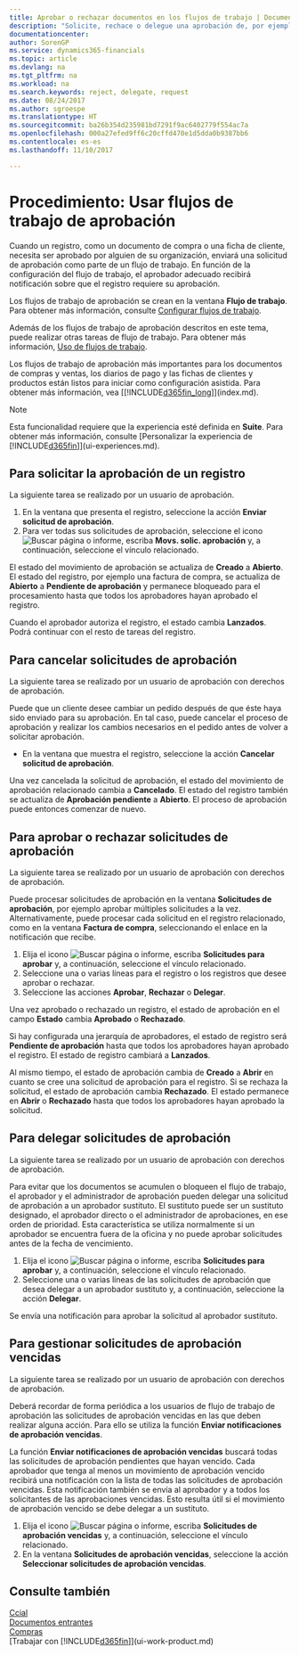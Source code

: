 ```yaml
---
title: Aprobar o rechazar documentos en los flujos de trabajo | Documentos de Microsoft
description: "Solicite, rechace o delegue una aprobación de, por ejemplo, una compra o venta, como parte de un flujo de trabajo."
documentationcenter: 
author: SorenGP
ms.service: dynamics365-financials
ms.topic: article
ms.devlang: na
ms.tgt_pltfrm: na
ms.workload: na
ms.search.keywords: reject, delegate, request
ms.date: 08/24/2017
ms.author: sgroespe
ms.translationtype: HT
ms.sourcegitcommit: ba26b354d235981bd7291f9ac6402779f554ac7a
ms.openlocfilehash: 000a27efed9ff6c20cffd470e1d5dda0b9387bb6
ms.contentlocale: es-es
ms.lasthandoff: 11/10/2017

---
```

# <a name="how-to-use-approval-workflows"></a>Procedimiento: Usar flujos de trabajo de aprobación
Cuando un registro, como un documento de compra o una ficha de cliente, necesita ser aprobado por alguien de su organización, enviará una solicitud de aprobación como parte de un flujo de trabajo. En función de la configuración del flujo de trabajo, el aprobador adecuado recibirá notificación sobre que el registro requiere su aprobación.

Los flujos de trabajo de aprobación se crean en la ventana **Flujo de trabajo**. Para obtener más información, consulte [Configurar flujos de trabajo](across-set-up-workflows.md).

Además de los flujos de trabajo de aprobación descritos en este tema, puede realizar otras tareas de flujo de trabajo. Para obtener más información, [Uso de flujos de trabajo](across-use-workflows.md).

Los flujos de trabajo de aprobación más importantes para los documentos de compras y ventas, los diarios de pago y las fichas de clientes y productos están listos para iniciar como configuración asistida. Para obtener más información, vea [[!INCLUDE[d365fin_long](includes/d365fin_long_md.md)]](index.md).

> [!NOTE]  
>   Esta funcionalidad requiere que la experiencia esté definida en **Suite**. Para obtener más información, consulte [Personalizar la experiencia de [!INCLUDE[d365fin](includes/d365fin_md.md)]](ui-experiences.md).

## <a name="to-request-approval-of-a-record"></a>Para solicitar la aprobación de un registro
La siguiente tarea se realizado por un usuario de aprobación.

1. En la ventana que presenta el registro, seleccione la acción **Enviar solicitud de aprobación**.
2. Para ver todas sus solicitudes de aprobación, seleccione el icono ![Buscar página o informe](media/ui-search/search_small.png "icono Buscar página o informe"), escriba **Movs. solic. aprobación** y, a continuación, seleccione el vínculo relacionado.  

El estado del movimiento de aprobación se actualiza de **Creado** a **Abierto**. El estado del registro, por ejemplo una factura de compra, se actualiza de **Abierto** a **Pendiente de aprobación** y permanece bloqueado para el procesamiento hasta que todos los aprobadores hayan aprobado el registro.

Cuando el aprobador autoriza el registro, el estado cambia **Lanzados**. Podrá continuar con el resto de tareas del registro.

## <a name="to-cancel-requests-for-approval"></a>Para cancelar solicitudes de aprobación
La siguiente tarea se realizado por un usuario de aprobación con derechos de aprobación.

Puede que un cliente desee cambiar un pedido después de que éste haya sido enviado para su aprobación. En tal caso, puede cancelar el proceso de aprobación y realizar los cambios necesarios en el pedido antes de volver a solicitar aprobación.

- En la ventana que muestra el registro, seleccione la acción **Cancelar solicitud de aprobación**.

Una vez cancelada la solicitud de aprobación, el estado del movimiento de aprobación relacionado cambia a **Cancelado**. El estado del registro también se actualiza de **Aprobación pendiente** a **Abierto**. El proceso de aprobación puede entonces comenzar de nuevo.

## <a name="to-approve-or-reject-requests-for-approval"></a>Para aprobar o rechazar solicitudes de aprobación
La siguiente tarea se realizado por un usuario de aprobación con derechos de aprobación.

Puede procesar solicitudes de aprobación en la ventana **Solicitudes de aprobación**, por ejemplo aprobar múltiples solicitudes a la vez. Alternativamente, puede procesar cada solicitud en el registro relacionado, como en la ventana **Factura de compra**, seleccionando el enlace en la notificación que recibe.

1. Elija el icono ![Buscar página o informe](media/ui-search/search_small.png "icono Buscar página o informe"), escriba **Solicitudes para aprobar** y, a continuación, seleccione el vínculo relacionado.
2. Seleccione una o varias líneas para el registro o los registros que desee aprobar o rechazar.
3. Seleccione las acciones **Aprobar**, **Rechazar** o **Delegar**.

Una vez aprobado o rechazado un registro, el estado de aprobación en el campo **Estado** cambia **Aprobado** o **Rechazado**.

Si hay configurada una jerarquía de aprobadores, el estado de registro será **Pendiente de aprobación** hasta que todos los aprobadores hayan aprobado el registro. El estado de registro cambiará a **Lanzados**.

Al mismo tiempo, el estado de aprobación cambia de **Creado** a **Abrir** en cuanto se cree una solicitud de aprobación para el registro. Si se rechaza la solicitud, el estado de aprobación cambia **Rechazado**. El estado permanece en **Abrir** o **Rechazado** hasta que todos los aprobadores hayan aprobado la solicitud.

## <a name="to-delegate-requests-for-approval"></a>Para delegar solicitudes de aprobación
La siguiente tarea se realizado por un usuario de aprobación con derechos de aprobación.

Para evitar que los documentos se acumulen o bloqueen el flujo de trabajo, el aprobador y el administrador de aprobación pueden delegar una solicitud de aprobación a un aprobador sustituto. El sustituto puede ser un sustituto designado, el aprobador directo o el administrador de aprobaciones, en ese orden de prioridad. Esta característica se utiliza normalmente si un aprobador se encuentra fuera de la oficina y no puede aprobar solicitudes antes de la fecha de vencimiento.

1. Elija el icono ![Buscar página o informe](media/ui-search/search_small.png "icono Buscar página o informe"), escriba **Solicitudes para aprobar** y, a continuación, seleccione el vínculo relacionado.
2. Seleccione una o varias líneas de las solicitudes de aprobación que desea delegar a un aprobador sustituto y, a continuación, seleccione la acción **Delegar**.

Se envía una notificación para aprobar la solicitud al aprobador sustituto.

## <a name="to-manage-overdue-approval-requests"></a>Para gestionar solicitudes de aprobación vencidas
La siguiente tarea se realizado por un usuario de aprobación con derechos de aprobación.

Deberá recordar de forma periódica a los usuarios de flujo de trabajo de aprobación las solicitudes de aprobación vencidas en las que deben realizar alguna acción. Para ello se utiliza la función **Enviar notificaciones de aprobación vencidas**.

La función **Enviar notificaciones de aprobación vencidas** buscará todas las solicitudes de aprobación pendientes que hayan vencido. Cada aprobador que tenga al menos un movimiento de aprobación vencido recibirá una notificación con la lista de todas las solicitudes de aprobación vencidas. Esta notificación también se envía al aprobador y a todos los solicitantes de las aprobaciones vencidas. Esto resulta útil si el movimiento de aprobación vencido se debe delegar a un sustituto.

1. Elija el icono ![Buscar página o informe](media/ui-search/search_small.png "icono Buscar página o informe"), escriba **Solicitudes de aprobación vencidas** y, a continuación, seleccione el vínculo relacionado.
2. En la ventana **Solicitudes de aprobación vencidas**, seleccione la acción **Seleccionar solicitudes de aprobación vencidas**.

## <a name="see-also"></a>Consulte también
[Ccial](sales-manage-sales.md)    
[Documentos entrantes](across-income-documents.md)  
[Compras](purchasing-manage-purchasing.md)  
[Trabajar con [!INCLUDE[d365fin](includes/d365fin_md.md)]](ui-work-product.md)

